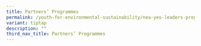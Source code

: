 ```yaml
---
title: Partners’ Programmes
permalink: /youth-for-environmental-sustainability/nea-yes-leaders-programme/
variant: tiptap
description: ""
third_nav_title: Partners’ Programmes
---
```

<p></p>